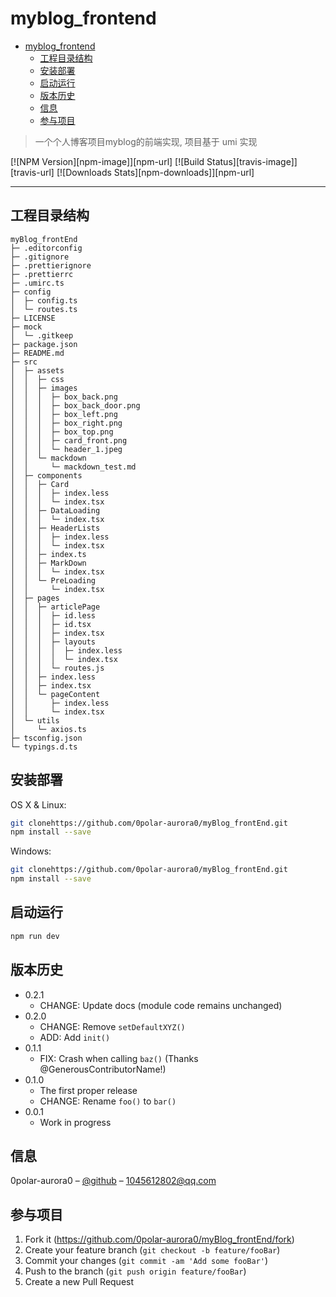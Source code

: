 # myblog_frontend

- [myblog_frontend](#myblog_frontend)
  - [工程目录结构](#工程目录结构)
  - [安装部署](#安装部署)
  - [启动运行](#启动运行)
  - [版本历史](#版本历史)
  - [信息](#信息)
  - [参与项目](#参与项目)
  
> 一个个人博客项目myblog的前端实现, 项目基于 umi 实现

[![NPM Version][npm-image]][npm-url]
[![Build Status][travis-image]][travis-url]
[![Downloads Stats][npm-downloads]][npm-url]

<!-- ![](header.png) -->

---

## 工程目录结构

```
myBlog_frontEnd
├─ .editorconfig
├─ .gitignore
├─ .prettierignore
├─ .prettierrc
├─ .umirc.ts
├─ config
│  ├─ config.ts
│  └─ routes.ts
├─ LICENSE
├─ mock
│  └─ .gitkeep
├─ package.json
├─ README.md
├─ src
│  ├─ assets
│  │  ├─ css
│  │  ├─ images
│  │  │  ├─ box_back.png
│  │  │  ├─ box_back_door.png
│  │  │  ├─ box_left.png
│  │  │  ├─ box_right.png
│  │  │  ├─ box_top.png
│  │  │  ├─ card_front.png
│  │  │  └─ header_1.jpeg
│  │  └─ mackdown
│  │     └─ mackdown_test.md
│  ├─ components
│  │  ├─ Card
│  │  │  ├─ index.less
│  │  │  └─ index.tsx
│  │  ├─ DataLoading
│  │  │  └─ index.tsx
│  │  ├─ HeaderLists
│  │  │  ├─ index.less
│  │  │  └─ index.tsx
│  │  ├─ index.ts
│  │  ├─ MarkDown
│  │  │  └─ index.tsx
│  │  └─ PreLoading
│  │     └─ index.tsx
│  ├─ pages
│  │  ├─ articlePage
│  │  │  ├─ id.less
│  │  │  ├─ id.tsx
│  │  │  ├─ index.tsx
│  │  │  ├─ layouts
│  │  │  │  ├─ index.less
│  │  │  │  └─ index.tsx
│  │  │  └─ routes.js
│  │  ├─ index.less
│  │  ├─ index.tsx
│  │  └─ pageContent
│  │     ├─ index.less
│  │     └─ index.tsx
│  └─ utils
│     └─ axios.ts
├─ tsconfig.json
└─ typings.d.ts

```

## 安装部署

OS X & Linux:

```sh
git clonehttps://github.com/0polar-aurora0/myBlog_frontEnd.git
npm install --save
```

Windows:

```sh
git clonehttps://github.com/0polar-aurora0/myBlog_frontEnd.git
npm install --save
```

## 启动运行

```sh
npm run dev
```

## 版本历史

- 0.2.1
  - CHANGE: Update docs (module code remains unchanged)
- 0.2.0
  - CHANGE: Remove `setDefaultXYZ()`
  - ADD: Add `init()`
- 0.1.1
  - FIX: Crash when calling `baz()` (Thanks @GenerousContributorName!)
- 0.1.0
  - The first proper release
  - CHANGE: Rename `foo()` to `bar()`
- 0.0.1
  - Work in progress

## 信息

0polar-aurora0 – [@github](https://github.com/0polar-aurora0) – 1045612802@qq.com

## 参与项目

1. Fork it (<https://github.com/0polar-aurora0/myBlog_frontEnd/fork>)
2. Create your feature branch (`git checkout -b feature/fooBar`)
3. Commit your changes (`git commit -am 'Add some fooBar'`)
4. Push to the branch (`git push origin feature/fooBar`)
5. Create a new Pull Request


